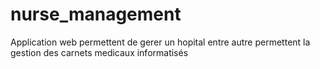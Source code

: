 # nurse_management
Application web permettent de gerer un hopital entre autre permettent la gestion des carnets medicaux informatisés
